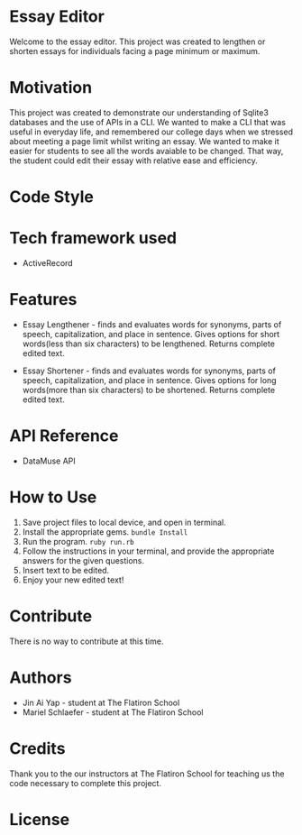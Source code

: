 # Essay Editor

Welcome to the essay editor. This project was created to lengthen or shorten essays for individuals facing a page minimum or maximum.

# Motivation

This project was created to demonstrate our understanding of Sqlite3 databases and the use of APIs in a CLI. We wanted to make a CLI that was useful in everyday life, and remembered our college days when we stressed about meeting a page limit whilst writing an essay. We wanted to make it easier for students to see all the words avaiable to be changed. That way, the student could edit their essay with relative ease and efficiency.

# Code Style

# Tech framework used

  * ActiveRecord

# Features

  * Essay Lengthener - finds and evaluates words for synonyms, parts of speech, capitalization, and place in sentence. Gives options for short words(less than six characters) to be lengthened. Returns complete edited text.

  * Essay Shortener - finds and evaluates words for synonyms, parts of speech, capitalization, and place in sentence. Gives options for long words(more than six characters) to be shortened. Returns complete edited text.

# API Reference

  * DataMuse API

# How to Use

  1. Save project files to local device, and open in terminal.
  2. Install the appropriate gems.
    ```
    bundle Install
    ```
  3. Run the program.
    ```
    ruby run.rb
    ```
  4. Follow the instructions in your terminal, and provide the appropriate answers for the given questions.
  5. Insert text to be edited.
  6. Enjoy your new edited text!

# Contribute

There is no way to contribute at this time.

# Authors

  * Jin Ai Yap - student at The Flatiron School
  * Mariel Schlaefer - student at The Flatiron School

# Credits

Thank you to the our instructors at The Flatiron School for teaching us the code necessary to complete this project.

# License
